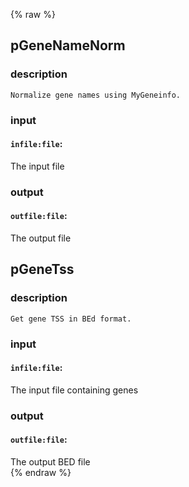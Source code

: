 {% raw %}

## pGeneNameNorm

### description
	Normalize gene names using MyGeneinfo.

### input
#### `infile:file`:
 The input file  

### output
#### `outfile:file`:
 The output file  

## pGeneTss

### description
	Get gene TSS in BEd format.

### input
#### `infile:file`:
 The input file containing genes  

### output
#### `outfile:file`:
 The output BED file  
{% endraw %}
